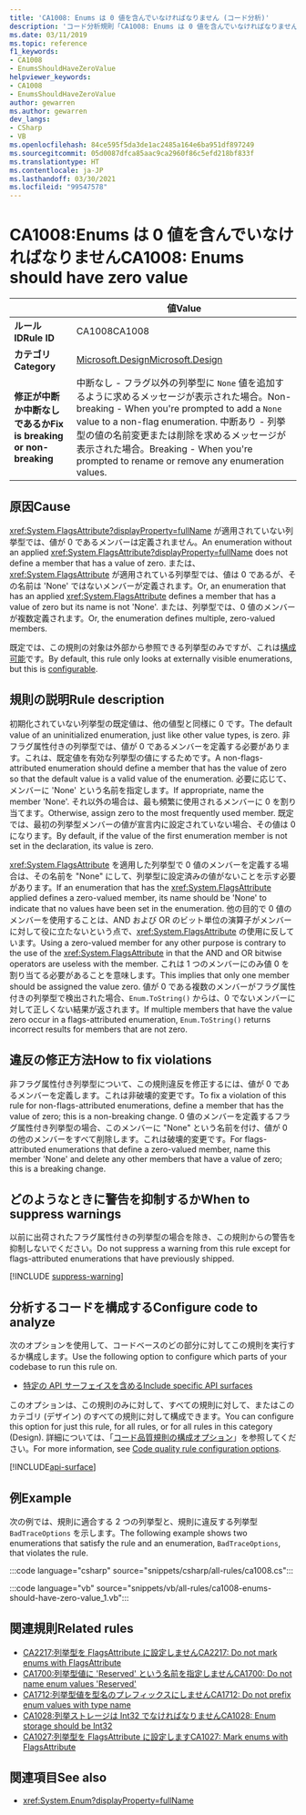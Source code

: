 ```yaml
---
title: 'CA1008: Enums は 0 値を含んでいなければなりません (コード分析)'
description: 'コード分析規則「CA1008: Enums は 0 値を含んでいなければなりません」について説明します'
ms.date: 03/11/2019
ms.topic: reference
f1_keywords:
- CA1008
- EnumsShouldHaveZeroValue
helpviewer_keywords:
- CA1008
- EnumsShouldHaveZeroValue
author: gewarren
ms.author: gewarren
dev_langs:
- CSharp
- VB
ms.openlocfilehash: 84ce595f5da3de1ac2485a164e6ba951df897249
ms.sourcegitcommit: 05d0087dfca85aac9ca2960f86c5efd218bf833f
ms.translationtype: HT
ms.contentlocale: ja-JP
ms.lasthandoff: 03/30/2021
ms.locfileid: "99547578"
---
```

# <a name="ca1008-enums-should-have-zero-value"></a><span data-ttu-id="26ced-103">CA1008:Enums は 0 値を含んでいなければなりません</span><span class="sxs-lookup"><span data-stu-id="26ced-103">CA1008: Enums should have zero value</span></span>

| | <span data-ttu-id="26ced-104">値</span><span class="sxs-lookup"><span data-stu-id="26ced-104">Value</span></span> |
|-|-|
| <span data-ttu-id="26ced-105">**ルール ID**</span><span class="sxs-lookup"><span data-stu-id="26ced-105">**Rule ID**</span></span> |<span data-ttu-id="26ced-106">CA1008</span><span class="sxs-lookup"><span data-stu-id="26ced-106">CA1008</span></span>|
| <span data-ttu-id="26ced-107">**カテゴリ**</span><span class="sxs-lookup"><span data-stu-id="26ced-107">**Category**</span></span> |[<span data-ttu-id="26ced-108">Microsoft.Design</span><span class="sxs-lookup"><span data-stu-id="26ced-108">Microsoft.Design</span></span>](design-warnings.md)|
| <span data-ttu-id="26ced-109">**修正が中断か中断なしであるか**</span><span class="sxs-lookup"><span data-stu-id="26ced-109">**Fix is breaking or non-breaking**</span></span> |<span data-ttu-id="26ced-110">中断なし - フラグ以外の列挙型に `None` 値を追加するように求めるメッセージが表示された場合。</span><span class="sxs-lookup"><span data-stu-id="26ced-110">Non-breaking - When you're prompted to add a `None` value to a non-flag enumeration.</span></span> <span data-ttu-id="26ced-111">中断あり - 列挙型の値の名前変更または削除を求めるメッセージが表示された場合。</span><span class="sxs-lookup"><span data-stu-id="26ced-111">Breaking - When you're prompted to rename or remove any enumeration values.</span></span>|

## <a name="cause"></a><span data-ttu-id="26ced-112">原因</span><span class="sxs-lookup"><span data-stu-id="26ced-112">Cause</span></span>

<span data-ttu-id="26ced-113"><xref:System.FlagsAttribute?displayProperty=fullName> が適用されていない列挙型では、値が 0 であるメンバーは定義されません。</span><span class="sxs-lookup"><span data-stu-id="26ced-113">An enumeration without an applied <xref:System.FlagsAttribute?displayProperty=fullName> does not define a member that has a value of zero.</span></span> <span data-ttu-id="26ced-114">または、<xref:System.FlagsAttribute> が適用されている列挙型では、値は 0 であるが、その名前は 'None' ではないメンバーが定義されます。</span><span class="sxs-lookup"><span data-stu-id="26ced-114">Or, an enumeration that has an applied <xref:System.FlagsAttribute> defines a member that has a value of zero but its name is not 'None'.</span></span> <span data-ttu-id="26ced-115">または、列挙型では、0 値のメンバーが複数定義されます。</span><span class="sxs-lookup"><span data-stu-id="26ced-115">Or, the enumeration defines multiple, zero-valued members.</span></span>

<span data-ttu-id="26ced-116">既定では、この規則の対象は外部から参照できる列挙型のみですが、これは[構成可能](#configure-code-to-analyze)です。</span><span class="sxs-lookup"><span data-stu-id="26ced-116">By default, this rule only looks at externally visible enumerations, but this is [configurable](#configure-code-to-analyze).</span></span>

## <a name="rule-description"></a><span data-ttu-id="26ced-117">規則の説明</span><span class="sxs-lookup"><span data-stu-id="26ced-117">Rule description</span></span>

<span data-ttu-id="26ced-118">初期化されていない列挙型の既定値は、他の値型と同様に 0 です。</span><span class="sxs-lookup"><span data-stu-id="26ced-118">The default value of an uninitialized enumeration, just like other value types, is zero.</span></span> <span data-ttu-id="26ced-119">非フラグ属性付きの列挙型では、値が 0 であるメンバーを定義する必要があります。これは、既定値を有効な列挙型の値にするためです。</span><span class="sxs-lookup"><span data-stu-id="26ced-119">A non-flags-attributed enumeration should define a member that has the value of zero so that the default value is a valid value of the enumeration.</span></span> <span data-ttu-id="26ced-120">必要に応じて、メンバーに 'None' という名前を指定します。</span><span class="sxs-lookup"><span data-stu-id="26ced-120">If appropriate, name the member 'None'.</span></span> <span data-ttu-id="26ced-121">それ以外の場合は、最も頻繁に使用されるメンバーに 0 を割り当てます。</span><span class="sxs-lookup"><span data-stu-id="26ced-121">Otherwise, assign zero to the most frequently used member.</span></span> <span data-ttu-id="26ced-122">既定では、最初の列挙型メンバーの値が宣言内に設定されていない場合、その値は 0 になります。</span><span class="sxs-lookup"><span data-stu-id="26ced-122">By default, if the value of the first enumeration member is not set in the declaration, its value is zero.</span></span>

<span data-ttu-id="26ced-123"><xref:System.FlagsAttribute> を適用した列挙型で 0 値のメンバーを定義する場合は、その名前を "None" にして、列挙型に設定済みの値がないことを示す必要があります。</span><span class="sxs-lookup"><span data-stu-id="26ced-123">If an enumeration that has the <xref:System.FlagsAttribute> applied defines a zero-valued member, its name should be 'None' to indicate that no values have been set in the enumeration.</span></span> <span data-ttu-id="26ced-124">他の目的で 0 値のメンバーを使用することは、AND および OR のビット単位の演算子がメンバーに対して役に立たないという点で、<xref:System.FlagsAttribute> の使用に反しています。</span><span class="sxs-lookup"><span data-stu-id="26ced-124">Using a zero-valued member for any other purpose is contrary to the use of the <xref:System.FlagsAttribute> in that the AND and OR bitwise operators are useless with the member.</span></span> <span data-ttu-id="26ced-125">これは 1 つのメンバーにのみ値 0 を割り当てる必要があることを意味します。</span><span class="sxs-lookup"><span data-stu-id="26ced-125">This implies that only one member should be assigned the value zero.</span></span> <span data-ttu-id="26ced-126">値が 0 である複数のメンバーがフラグ属性付きの列挙型で検出された場合、`Enum.ToString()` からは、0 でないメンバーに対して正しくない結果が返されます。</span><span class="sxs-lookup"><span data-stu-id="26ced-126">If multiple members that have the value zero occur in a flags-attributed enumeration, `Enum.ToString()` returns incorrect results for members that are not zero.</span></span>

## <a name="how-to-fix-violations"></a><span data-ttu-id="26ced-127">違反の修正方法</span><span class="sxs-lookup"><span data-stu-id="26ced-127">How to fix violations</span></span>

<span data-ttu-id="26ced-128">非フラグ属性付き列挙型について、この規則違反を修正するには、値が 0 であるメンバーを定義します。これは非破壊的変更です。</span><span class="sxs-lookup"><span data-stu-id="26ced-128">To fix a violation of this rule for non-flags-attributed enumerations, define a member that has the value of zero; this is a non-breaking change.</span></span> <span data-ttu-id="26ced-129">0 値のメンバーを定義するフラグ属性付き列挙型の場合、このメンバーに "None" という名前を付け、値が 0 の他のメンバーをすべて削除します。これは破壊的変更です。</span><span class="sxs-lookup"><span data-stu-id="26ced-129">For flags-attributed enumerations that define a zero-valued member, name this member 'None' and delete any other members that have a value of zero; this is a breaking change.</span></span>

## <a name="when-to-suppress-warnings"></a><span data-ttu-id="26ced-130">どのようなときに警告を抑制するか</span><span class="sxs-lookup"><span data-stu-id="26ced-130">When to suppress warnings</span></span>

<span data-ttu-id="26ced-131">以前に出荷されたフラグ属性付きの列挙型の場合を除き、この規則からの警告を抑制しないでください。</span><span class="sxs-lookup"><span data-stu-id="26ced-131">Do not suppress a warning from this rule except for flags-attributed enumerations that have previously shipped.</span></span>

[!INCLUDE [suppress-warning](../../../../includes/code-analysis/suppress-warning.md)]

## <a name="configure-code-to-analyze"></a><span data-ttu-id="26ced-132">分析するコードを構成する</span><span class="sxs-lookup"><span data-stu-id="26ced-132">Configure code to analyze</span></span>

<span data-ttu-id="26ced-133">次のオプションを使用して、コードベースのどの部分に対してこの規則を実行するか構成します。</span><span class="sxs-lookup"><span data-stu-id="26ced-133">Use the following option to configure which parts of your codebase to run this rule on.</span></span>

- [<span data-ttu-id="26ced-134">特定の API サーフェイスを含める</span><span class="sxs-lookup"><span data-stu-id="26ced-134">Include specific API surfaces</span></span>](#include-specific-api-surfaces)

<span data-ttu-id="26ced-135">このオプションは、この規則のみに対して、すべての規則に対して、またはこのカテゴリ (デザイン) のすべての規則に対して構成できます。</span><span class="sxs-lookup"><span data-stu-id="26ced-135">You can configure this option for just this rule, for all rules, or for all rules in this category (Design).</span></span> <span data-ttu-id="26ced-136">詳細については、「[コード品質規則の構成オプション](../code-quality-rule-options.md)」を参照してください。</span><span class="sxs-lookup"><span data-stu-id="26ced-136">For more information, see [Code quality rule configuration options](../code-quality-rule-options.md).</span></span>

[!INCLUDE[api-surface](~/includes/code-analysis/api-surface.md)]

## <a name="example"></a><span data-ttu-id="26ced-137">例</span><span class="sxs-lookup"><span data-stu-id="26ced-137">Example</span></span>

<span data-ttu-id="26ced-138">次の例では、規則に適合する 2 つの列挙型と、規則に違反する列挙型 `BadTraceOptions` を示します。</span><span class="sxs-lookup"><span data-stu-id="26ced-138">The following example shows two enumerations that satisfy the rule and an enumeration, `BadTraceOptions`, that violates the rule.</span></span>

:::code language="csharp" source="snippets/csharp/all-rules/ca1008.cs":::

:::code language="vb" source="snippets/vb/all-rules/ca1008-enums-should-have-zero-value_1.vb":::

## <a name="related-rules"></a><span data-ttu-id="26ced-139">関連規則</span><span class="sxs-lookup"><span data-stu-id="26ced-139">Related rules</span></span>

- [<span data-ttu-id="26ced-140">CA2217:列挙型を FlagsAttribute に設定しません</span><span class="sxs-lookup"><span data-stu-id="26ced-140">CA2217: Do not mark enums with FlagsAttribute</span></span>](ca2217.md)
- [<span data-ttu-id="26ced-141">CA1700:列挙型値に 'Reserved' という名前を指定しません</span><span class="sxs-lookup"><span data-stu-id="26ced-141">CA1700: Do not name enum values 'Reserved'</span></span>](ca1700.md)
- [<span data-ttu-id="26ced-142">CA1712:列挙型値を型名のプレフィックスにしません</span><span class="sxs-lookup"><span data-stu-id="26ced-142">CA1712: Do not prefix enum values with type name</span></span>](ca1712.md)
- [<span data-ttu-id="26ced-143">CA1028:列挙ストレージは Int32 でなければなりません</span><span class="sxs-lookup"><span data-stu-id="26ced-143">CA1028: Enum storage should be Int32</span></span>](ca1028.md)
- [<span data-ttu-id="26ced-144">CA1027:列挙型を FlagsAttribute に設定します</span><span class="sxs-lookup"><span data-stu-id="26ced-144">CA1027: Mark enums with FlagsAttribute</span></span>](ca1027.md)

## <a name="see-also"></a><span data-ttu-id="26ced-145">関連項目</span><span class="sxs-lookup"><span data-stu-id="26ced-145">See also</span></span>

- <xref:System.Enum?displayProperty=fullName>
